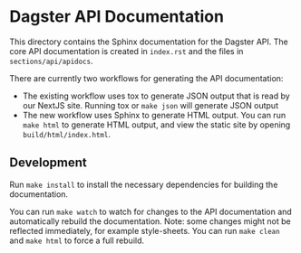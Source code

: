 # Dagster API Documentation

This directory contains the Sphinx documentation for the Dagster API.
The core API documentation is created in `index.rst` and the files in `sections/api/apidocs`.

There are currently two workflows for generating the API documentation:

- The existing workflow uses tox to generate JSON output that is read by our NextJS
site. Running tox or `make json` will generate JSON output
- The new workflow uses Sphinx to generate HTML output. You can run `make html`
to generate HTML output, and view the static site by opening `build/html/index.html`.

## Development

Run `make install` to install the necessary dependencies for building the documentation.

You can run `make watch` to watch for changes to the API documentation and automatically rebuild the documentation.
Note: some changes might not be reflected immediately, for example style-sheets. 
You can run `make clean` and `make html` to force a full rebuild.
